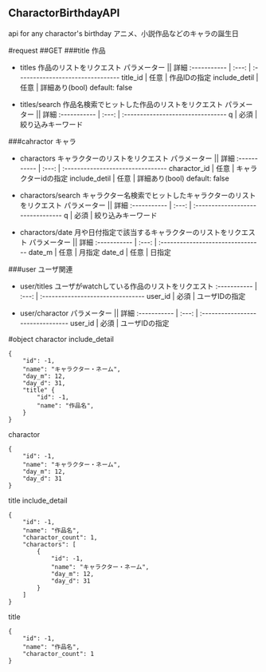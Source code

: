 CharactorBirthdayAPI
---

api for any charactor's birthday
アニメ、小説作品などのキャラの誕生日

#request
##GET
###title 作品
* titles
作品のリストをリクエスト
パラメーター           || 詳細
:-----------    | :---: | :--------------------------------
title\_id       | 任意  | 作品IDの指定
include\_detil  | 任意  | 詳細あり(bool) default: false

* titles/search
作品名検索でヒットした作品のリストをリクエスト
パラメーター           || 詳細
:-----------    | :---: | :--------------------------------
q               | 必須  | 絞り込みキーワード

###cahractor キャラ
* charactors
キャラクターのリストをリクエスト
パラメーター          || 詳細
:-----------   | :---: | :--------------------------------
charactor\_id  | 任意  | キャラクターidの指定
include\_detil | 任意  | 詳細あり(bool) default: false

* charactors/search
キャラクター名検索でヒットしたキャラクターのリストをリクエスト
パラメーター           || 詳細
:-----------    | :---: | :--------------------------------
q               | 必須  | 絞り込みキーワード

* charactors/date
月や日付指定で該当するキャラクターのリストをリクエスト
パラメーター           || 詳細
:-----------    | :---: | :--------------------------------
date\_m         | 任意  | 月指定
date\_d         | 任意  | 日指定


###user ユーザ関連
* user/titles
ユーザがwatchしている作品のリストをリクエスト
:-----------    | :---: | :--------------------------------
user\_id        | 必須  | ユーザIDの指定

* user/charactor
パラメーター           || 詳細
:-----------    | :---: | :--------------------------------
user\_id        | 必須  | ユーザIDの指定


#object
charactor include\_detail
```
{
    "id": -1,
    "name": "キャラクター・ネーム",
    "day_m": 12,
    "day_d": 31,
    "title" {
        "id": -1,
        "name": "作品名",
    }
}
```

charactor
```
{
    "id": -1,
    "name": "キャラクター・ネーム",
    "day_m": 12,
    "day_d": 31
}
```

title include\_detail
```
{
    "id": -1,
    "name": "作品名",
    "charactor_count": 1,
    "charactors": [
        {
            "id": -1,
            "name": "キャラクター・ネーム",
            "day_m": 12,
            "day_d": 31
        }
    ]
}
```

title
```
{
    "id": -1,
    "name": "作品名",
    "charactor_count": 1
}
```
